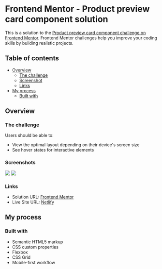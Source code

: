 # Frontend Mentor - Product preview card component solution

This is a solution to the [Product preview card component challenge on Frontend Mentor](https://www.frontendmentor.io/challenges/product-preview-card-component-GO7UmttRfa). Frontend Mentor challenges help you improve your coding skills by building realistic projects.

## Table of contents

- [Overview](#overview)
  - [The challenge](#the-challenge)
  - [Screenshot](#screenshots)
  - [Links](#links)
- [My process](#my-process)
  - [Built with](#built-with)

## Overview

### The challenge

Users should be able to:

- View the optimal layout depending on their device's screen size
- See hover states for interactive elements

### Screenshots

![](images/screenshot-desktop.png)
![](images/screenshot-mobile.png)

### Links

- Solution URL: [Frontend Mentor](https://www.frontendmentor.io/solutions/perfume-preview-card-lvzcb6Jxj-)
- Live Site URL: [Netlify](https://lukeramljak-perfume-product-card.netlify.app/)

## My process

### Built with

- Semantic HTML5 markup
- CSS custom properties
- Flexbox
- CSS Grid
- Mobile-first workflow
